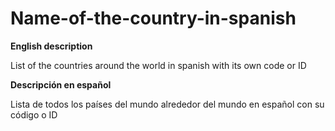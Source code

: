 # Name-of-the-country-in-spanish


**English description**

List of the countries around the world in spanish with its own code or ID

**Descripción en español**

Lista de todos los países del mundo alrededor del mundo en español con su código o ID
